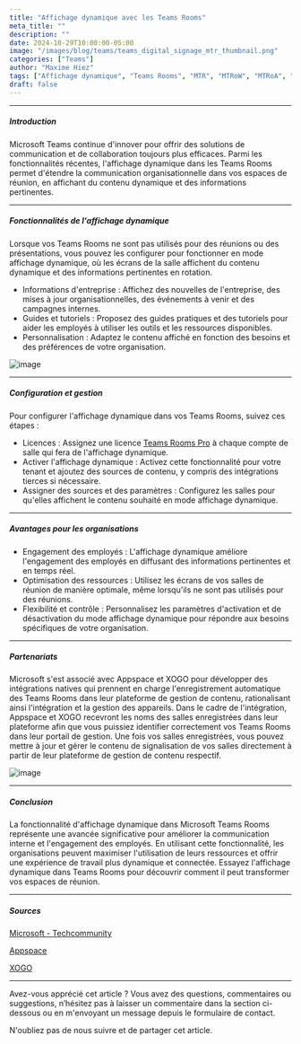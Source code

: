 ```yaml
---
title: "Affichage dynamique avec les Teams Rooms"
meta_title: ""
description: ""
date: 2024-10-29T10:00:00-05:00
image: "/images/blog/teams/teams_digital_signage_mtr_thumbnail.png"
categories: ["Teams"]
author: "Maxime Hiez"
tags: ["Affichage dynamique", "Teams Rooms", "MTR", "MTRoW", "MTRoA", "Appspace", "XOGO"]
draft: false
---
```

---

##### Introduction
Microsoft Teams continue d'innover pour offrir des solutions de communication et de collaboration toujours plus efficaces. Parmi les fonctionnalités récentes, l'affichage dynamique dans les Teams Rooms permet d'étendre la communication organisationnelle dans vos espaces de réunion, en affichant du contenu dynamique et des informations pertinentes.

---

##### Fonctionnalités de l'affichage dynamique
Lorsque vos Teams Rooms ne sont pas utilisés pour des réunions ou des présentations, vous pouvez les configurer pour fonctionner en mode affichage dynamique, où les écrans de la salle affichent du contenu dynamique et des informations pertinentes en rotation.

- Informations d'entreprise : Affichez des nouvelles de l'entreprise, des mises à jour organisationnelles, des événements à venir et des campagnes internes.
- Guides et tutoriels : Proposez des guides pratiques et des tutoriels pour aider les employés à utiliser les outils et les ressources disponibles.
- Personnalisation : Adaptez le contenu affiché en fonction des besoins et des préférences de votre organisation.

![image](/images/blog/teams/teams_digital_signage_mtr_001.png)

---

##### Configuration et gestion
Pour configurer l'affichage dynamique dans vos Teams Rooms, suivez ces étapes :

- Licences : Assignez une licence <u>Teams Rooms Pro</u> à chaque compte de salle qui fera de l'affichage dynamique.
- Activer l'affichage dynamique : Activez cette fonctionnalité pour votre tenant et ajoutez des sources de contenu, y compris des intégrations tierces si nécessaire.
- Assigner des sources et des paramètres : Configurez les salles pour qu'elles affichent le contenu souhaité en mode affichage dynamique.

---

##### Avantages pour les organisations
- Engagement des employés : L'affichage dynamique améliore l'engagement des employés en diffusant des informations pertinentes et en temps réel.
- Optimisation des ressources : Utilisez les écrans de vos salles de réunion de manière optimale, même lorsqu'ils ne sont pas utilisés pour des réunions.
- Flexibilité et contrôle : Personnalisez les paramètres d'activation et de désactivation du mode affichage dynamique pour répondre aux besoins spécifiques de votre organisation.

---

##### Partenariats
Microsoft s'est associé avec Appspace et XOGO pour développer des intégrations natives qui prennent en charge l'enregistrement automatique des Teams Rooms dans leur plateforme de gestion de contenu, rationalisant ainsi l'intégration et la gestion des appareils. Dans le cadre de l'intégration, Appspace et XOGO recevront les noms des salles enregistrées dans leur plateforme afin que vous puissiez identifier correctement vos Teams Rooms dans leur portail de gestion. Une fois vos salles enregistrées, vous pouvez mettre à jour et gérer le contenu de signalisation de vos salles directement à partir de leur plateforme de gestion de contenu respectif.

![image](/images/blog/teams/teams_digital_signage_mtr_002.png)

---

##### Conclusion

La fonctionnalité d'affichage dynamique dans Microsoft Teams Rooms représente une avancée significative pour améliorer la communication interne et l'engagement des employés. En utilisant cette fonctionnalité, les organisations peuvent maximiser l'utilisation de leurs ressources et offrir une expérience de travail plus dynamique et connectée. Essayez l'affichage dynamique dans Teams Rooms pour découvrir comment il peut transformer vos espaces de réunion.

---

##### Sources
[Microsoft - Techcommunity](https://techcommunity.microsoft.com/blog/microsoftteamsblog/digital-signage-in-teams-rooms-brings-your-messages-to-your-meeting-spaces/4281457)

[Appspace](https://www.appspace.com/digital-signage)

[XOGO](https://www.xogo.io/xogo-for-microsoft-teams-rooms)

---


Avez-vous apprécié cet article ? Vous avez des questions, commentaires ou suggestions, n’hésitez pas à laisser un commentaire dans la section ci-dessous ou en m'envoyant un message depuis le formulaire de contact.

N'oubliez pas de nous suivre et de partager cet article.